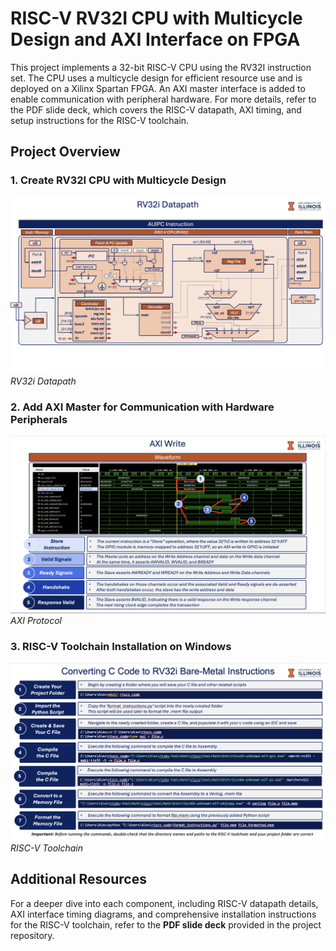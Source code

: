 # RISC-V RV32I CPU with Multicycle Design and AXI Interface on FPGA

This project implements a 32-bit RISC-V CPU using the RV32I instruction set. The CPU uses a multicycle design for efficient resource use and is deployed on a Xilinx Spartan FPGA. An AXI master interface is added to enable communication with peripheral hardware. For more details, refer to the PDF slide deck, which covers the RISC-V datapath, AXI timing, and setup instructions for the RISC-V toolchain.

## Project Overview

### 1. Create RV32I CPU with Multicycle Design

![](img/riscv_datapath.png)
*RV32i Datapath*

### 2. Add AXI Master for Communication with Hardware Peripherals

![](img/axi_protocol.png)
*AXI Protocol*

### 3. RISC-V Toolchain Installation on Windows

![](img/riscv_toolchain.png)
*RISC-V Toolchain*

## Additional Resources

For a deeper dive into each component, including RISC-V datapath details, AXI interface timing diagrams, and comprehensive installation instructions for the RISC-V toolchain, refer to the **PDF slide deck** provided in the project repository.
